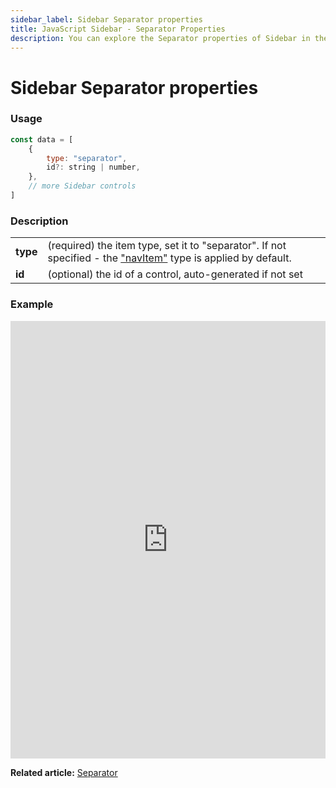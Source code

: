```yaml
---
sidebar_label: Sidebar Separator properties
title: JavaScript Sidebar - Separator Properties 
description: You can explore the Separator properties of Sidebar in the documentation of the DHTMLX JavaScript UI library. Browse developer guides and API reference, try out code examples and live demos, and download a free 30-day evaluation version of DHTMLX Suite.
---
```


# Sidebar Separator properties

### Usage

~~~js
const data = [
    {
        type: "separator",
        id?: string | number,
    },
    // more Sidebar controls
]
~~~

### Description

<table>
    <tbody>
        <tr>
            <td><b>type</b></td>
            <td>(required) the item type, set it to "separator". If not specified - the <a href="../../navitem">"navItem"</a> type is applied by default.</td>
        </tr>
        <tr>
            <td><b>id</b></td>
            <td>(optional) the id of a control, auto-generated if not set</td>
        </tr>
    </tbody>
</table>

### Example

<iframe src="https://snippet.dhtmlx.com/aq2l1z5n?mode=js" frameborder="0" class="snippet_iframe" width="100%" height="700"></iframe>

**Related article:** [Separator](sidebar/separator.md)